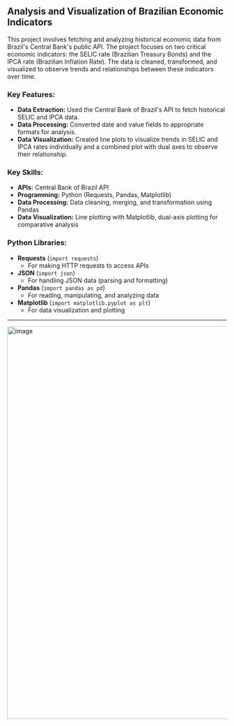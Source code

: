 ## Analysis and Visualization of Brazilian Economic Indicators

This project involves fetching and analyzing historical economic data from Brazil's Central Bank's public API. The project focuses on two critical economic indicators: the SELIC rate (Brazilian Treasury Bonds) and the IPCA rate (Brazilian Inflation Rate). The data is cleaned, transformed, and visualized to observe trends and relationships between these indicators over time.

### Key Features:
- **Data Extraction:** Used the Central Bank of Brazil's API to fetch historical SELIC and IPCA data.
- **Data Processing:** Converted date and value fields to appropriate formats for analysis.
- **Data Visualization:** Created line plots to visualize trends in SELIC and IPCA rates individually and a combined plot with dual axes to observe their relationship.

### Key Skills:
- **APIs:** Central Bank of Brazil API
- **Programming:** Python (Requests, Pandas, Matplotlib)
- **Data Processing:** Data cleaning, merging, and transformation using Pandas
- **Data Visualization:** Line plotting with Matplotlib, dual-axis plotting for comparative analysis

### Python Libraries:
- **Requests** (`import requests`)
  - For making HTTP requests to access APIs
- **JSON** (`import json`)
  - For handling JSON data (parsing and formatting)
- **Pandas** (`import pandas as pd`)
  - For reading, manipulating, and analyzing data
- **Matplotlib** (`import matplotlib.pyplot as plt`)
  - For data visualization and plotting

---------------

<img width="899" alt="image" src="https://github.com/user-attachments/assets/9109e498-c196-414e-bc03-ff39a71d4215">
